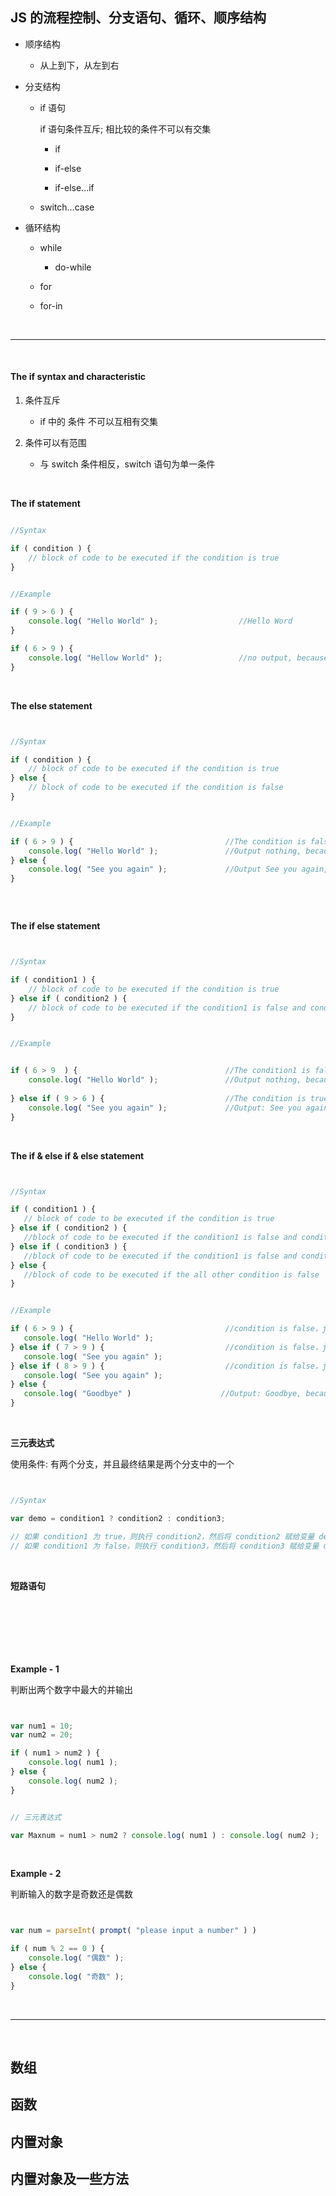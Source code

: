 <h2 id="#">JS 的流程控制、分支语句、循环、顺序结构</h2>

* 顺序结构

    * 从上到下，从左到右

* 分支结构

    * if 语句
    
        if 语句条件互斥; 相比较的条件不可以有交集
    
        * if
        
        * if-else
        
        * if-else...if
    
    * switch...case

* 循环结构

    * while
    
        * do-while
        
    * for
    
    * for-in



<br/>
<hr/>
<br/>



<h4 id="#">The if syntax and characteristic</h4>

1. 条件互斥

    * if 中的 条件 不可以互相有交集

2. 条件可以有范围

    * 与 switch 条件相反，switch 语句为单一条件

<br/>

**The if statement**

```javascript

//Syntax

if ( condition ) {
    // block of code to be executed if the condition is true
}


//Example

if ( 9 > 6 ) {                              
    console.log( "Hello World" );                  //Hello Word           
}

if ( 6 > 9 ) {
    console.log( "Hellow World" );                 //no output, because condition is false
}


```

<br/>

**The else statement**

```javascript


//Syntax

if ( condition ) {
    // block of code to be executed if the condition is true
} else {
    // block of code to be executed if the condition is false
}


//Example

if ( 6 > 9 ) {                                  //The condition is false                                                                         
    console.log( "Hello World" );               //Output nothing, because condition is false   
} else {    
    console.log( "See you again" );             //Output See you again, because condition is false
}



```

<br/>

**The if else statement**

```javascript


//Syntax

if ( condition1 ) {
    // block of code to be executed if the condition is true    
} else if ( condition2 ) {
    // block of code to be executed if the condition1 is false and condition2 is true
}


//Example


if ( 6 > 9  ) {                                 //The condition1 is false
    console.log( "Hello World" );               //Output nothing, because condition is false
    
} else if ( 9 > 6 ) {                           //The condition is true
    console.log( "See you again" );             //Output: See you again, because condition2 is true
}


```

<br/>

**The if & else if & else statement**

 ```javascript
 
 
//Syntax

if ( condition1 ) {
    // block of code to be executed if the condition is true
} else if ( condition2 ) {
    //block of code to be executed if the condition1 is false and condition2 is true
} else if ( condition3 ) {
    //block of code to be executed if the condition1 is false and condition3 is true
} else {
    //block of code to be executed if the all other condition is false
}
 
 
//Example

if ( 6 > 9 ) {                                  //condition is false，judge next condition
    console.log( "Hello World" );               
} else if ( 7 > 9 ) {                           //condition is false，judge next condition
    console.log( "See you again" );             
} else if ( 8 > 9 ) {                           //condition is false，judge next condition
    console.log( "See you again" );             
} else {
    console.log( "Goodbye" )                    //Output: Goodbye, because all other condition is false
}


 ```
 
<br/>

**三元表达式**

使用条件: 有两个分支，并且最终结果是两个分支中的一个

```javascript


//Syntax

var demo = condition1 ? condition2 : condition3;

// 如果 condition1 为 true，则执行 condition2，然后将 condition2 赋给变量 demo
// 如果 condition1 为 false，则执行 condition3，然后将 condition3 赋给变量 demo


```

<br/>

**短路语句**

```javascript






```

<br/>

**Example - 1**

判断出两个数字中最大的并输出

```javascript


var num1 = 10;
var num2 = 20;

if ( num1 > num2 ) {
    console.log( num1 );
} else {
    console.log( num2 );
}


// 三元表达式

var Maxnum = num1 > num2 ? console.log( num1 ) : console.log( num2 );


```

<br/>

**Example - 2**

判断输入的数字是奇数还是偶数

```javascript


var num = parseInt( prompt( "please input a number" ) )

if ( num % 2 == 0 ) {
    console.log( "偶数" );
} else {
    console.log( "奇数" );
}


```



<br/>
<hr/>
<br/>



<h4 id="#"></h4>


<h2 id="#">数组</h2>

<h2 id="#">函数</h2>

<h2 id="#">内置对象</h2>

<h2 id="#">内置对象及一些方法</h2>
